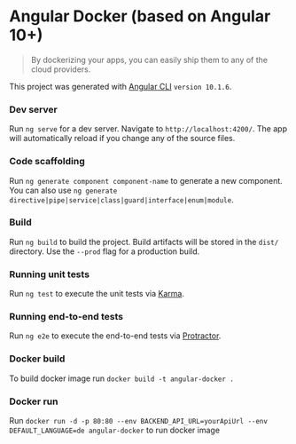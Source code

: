 # Angular Docker (based on Angular 10+)

> By dockerizing your apps, you can easily ship them to any of the cloud providers.

This project was generated with [Angular CLI](https://github.com/angular/angular-cli) `version 10.1.6`.

### Dev server
Run `ng serve` for a dev server. Navigate to `http://localhost:4200/`. The app will automatically reload if you change any of the source files.

### Code scaffolding
Run `ng generate component component-name` to generate a new component. You can also use `ng generate directive|pipe|service|class|guard|interface|enum|module`.

### Build
Run `ng build` to build the project.
Build artifacts will be stored in the `dist/` directory. Use the `--prod` flag for a production build.

### Running unit tests
Run `ng test` to execute the unit tests via [Karma](https://karma-runner.github.io).

### Running end-to-end tests
Run `ng e2e` to execute the end-to-end tests via [Protractor](http://www.protractortest.org/).

### Docker build
To build docker image run `docker build -t angular-docker .`

### Docker run
Run `docker run -d -p 80:80 --env BACKEND_API_URL=yourApiUrl --env DEFAULT_LANGUAGE=de angular-docker` to run docker image

